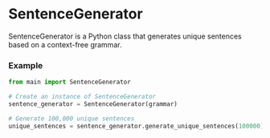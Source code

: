 # SentenceGenerator

SentenceGenerator is a Python class that generates unique sentences based on a context-free grammar.


### Example

```python
from main import SentenceGenerator

# Create an instance of SentenceGenerator
sentence_generator = SentenceGenerator(grammar)

# Generate 100,000 unique sentences
unique_sentences = sentence_generator.generate_unique_sentences(100000)
```

